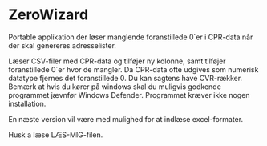 # ZeroWizard
Portable applikation der løser manglende foranstillede 0´er i CPR-data når der skal genereres adresselister. 

Læser CSV-filer med CPR-data og tilføjer ny kolonne, samt tilføjer foranstillede 0´er hvor de mangler. Da CPR-data ofte udgives som numerisk datatype fjernes det foranstillede 0. Du kan sagtens have CVR-rækker.
Bemærk at hvis du kører på windows skal du muligvis godkende programmet jævnfør Windows Defender. 
Programmet kræver ikke nogen installation.

En næste version vil være med mulighed for at indlæse excel-formater.

Husk a læse LÆS-MIG-filen.
